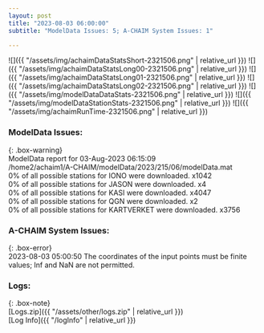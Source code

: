 ```yaml
---
layout: post
title: "2023-08-03 06:00:00"
subtitle: "ModelData Issues: 5; A-CHAIM System Issues: 1"

---
```


![]({{ "/assets/img/achaimDataStatsShort-2321506.png" | relative_url }})
![]({{ "/assets/img/achaimDataStatsLong00-2321506.png" | relative_url }})
![]({{ "/assets/img/achaimDataStatsLong01-2321506.png" | relative_url }})
![]({{ "/assets/img/achaimDataStatsLong02-2321506.png" | relative_url }})
![]({{ "/assets/img/modelDataDataStats-2321506.png" | relative_url }})
![]({{ "/assets/img/modelDataStationStats-2321506.png" | relative_url }})
![]({{ "/assets/img/achaimRunTime-2321506.png" | relative_url }})


### ModelData Issues:  
  
{: .box-warning}  
 ModelData report for 03-Aug-2023 06:15:09   
 /home2/achaim1/A-CHAIM/modelData/2023/215/06/modelData.mat   
 0% of all possible stations for IONO were downloaded. x1042   
 0% of all possible stations for JASON were downloaded. x4   
 0% of all possible stations for KASI were downloaded. x4047   
 0% of all possible stations for QGN were downloaded. x2   
 0% of all possible stations for KARTVERKET were downloaded. x3756   
  
### A-CHAIM System Issues:  
  
{: .box-error}  
2023-08-03 05:00:50 The coordinates of the input points must be finite values; Inf and NaN are not permitted.  

### Logs:  
  
{: .box-note}  
[Logs.zip]({{ "/assets/other/logs.zip" | relative_url }})  
[Log Info]({{ "/logInfo" | relative_url }})  
